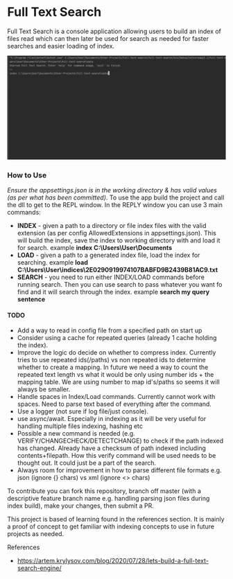 # Full Text Search

Full Text Search is a console application allowing users to build an index of files read
which can then later be used for search as needed for faster searches and easier loading of index. 

![Demo Gif](git-resources/full-text-search-demo.gif?raw=true "Full Text Search Demo")

### How to Use
*Ensure the appsettings.json is in the working directory & has valid values (as per what has been committed)*.
To use the app build the project and call the dll to get to the REPL window.
In the REPLY window you can use 3 main commands:
 - **INDEX** - given a path to a directory or file index files with the valid extension (as per config AllowedExtensions in appsettings.json).
 This will build the index, save the index to working directory with and load it for search.
  example **index C:\Users\User\Documents**
 - **LOAD** - given a path to a generated index file, load the index for searching.
  example **load C:\Users\User\indices\2E0290919974107BABFD9B2439B81AC9.txt**
 - **SEARCH** - you need to run either INDEX/LOAD commands before running search. 
 Then you can use search to pass whatever you want fo find and it will search through the index.
 example **search my query sentence**
 
 
#### TODO
 - Add a way to read in config file from a specified path on start up
 - Consider using a cache for repeated queries (already 1 cache holding the index).
 - Improve the logic do decide on whether to compress index. Currently tries to use 
  repeated ids(/paths) vs non repeated ids to determine whether to create a mapping.
  In future we need a way to count the repeated text length vs what it would be only 
  using number ids + the mapping table. We are using number to map id's/paths so seems 
  it will always be smaller.
 - Handle spaces in Index/Load commands. Currently cannot work with spaces. Need to parse
  text based of everything after the command.
 - Use a logger (not sure if log file/just console).
 - use async/await. Especially in indexing as it will be very useful for handling
  multiple files indexing, hashing etc
 - Possible a new command is needed (e.g. VERIFY/CHANGECHECK/DETECTCHANGE) to check if the path indexed has changed. Already
  have a checksum of path indexed including contents+filepath. How this verify command
  will be used needs to be thought out. It could just be a part of the search.
 - Always room for improvement in how to parse different file formats e.g. json (ignore {} chars) vs xml (ignore <> chars)
 
 To contribute you can fork this repository, branch off master (with a descriptive feature branch name e.g. handling parsing json files during index build), make your changes, then submit a PR.

This project is based of learning found in the references section. It is mainly a 
proof of concept to get familiar with indexing concepts to use in future projects as needed.

References

- https://artem.krylysov.com/blog/2020/07/28/lets-build-a-full-text-search-engine/